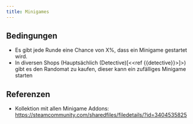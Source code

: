 ```yaml
---
title: Minigames
---
```


## Bedingungen

- Es gibt jede Runde eine Chance von X%, dass ein Minigame gestartet wird.
- In diversen Shops (Hauptsächlich (Detective)[<<ref {{detective}}>]>) gibt es den Randomat zu kaufen, dieser kann ein zufälliges Minigame starten

## Referenzen

- Kollektion mit allen Minigame Addons: https://steamcommunity.com/sharedfiles/filedetails/?id=3404535825
